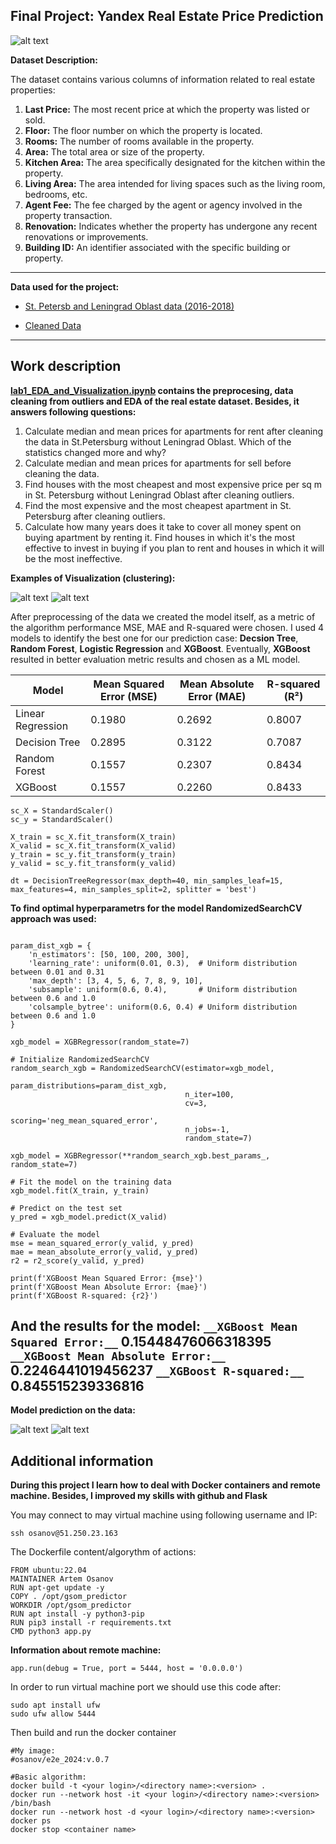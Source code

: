 <h2> Final Project: Yandex Real Estate Price Prediction
 </h2>

![alt text](https://github.com/abuser11/e2e_project_2024/blob/master/images/spb_resal_estate.jpg)

**Dataset Description:**

The dataset contains various columns of information related to real estate properties:

1. **Last Price:** The most recent price at which the property was listed or sold.
2. **Floor:** The floor number on which the property is located.
3. **Rooms:** The number of rooms available in the property.
4. **Area:** The total area or size of the property.
5. **Kitchen Area:** The area specifically designated for the kitchen within the property.
6. **Living Area:** The area intended for living spaces such as the living room, bedrooms, etc.
7. **Agent Fee:** The fee charged by the agent or agency involved in the property transaction.
8. **Renovation:** Indicates whether the property has undergone any recent renovations or improvements.
9. **Building ID:** An identifier associated with the specific building or property.

***
**Data used for the project:**

* [St. Petersb and Leningrad Oblast data (2016-2018)](https://github.com/abuser11/e2e_project_2024/blob/master/data/spb.real.estate.archive.sample5000.tsv)

* [Cleaned Data](https://github.com/abuser11/e2e_project_2024/blob/master/data/cleaned_dataset.csv)
***

<h2> Work description </h2>

**[lab1_EDA_and_Visualization.ipynb](https://github.com/abuser11/e2e_project_2024/blob/master/notebooks/lab1_1_EDA_and_Visualzation.ipynb) contains the preprocesing, data cleaning from outliers and EDA of the real estate dataset. Besides, it answers following questions:**

1. Calculate median and mean prices for apartments for rent after cleaning the data in St.Petersburg without Leningrad Oblast. Which of the statistics changed more and why?
2. Calculate median and mean prices for apartments for sell before cleaning the data.
3. Find houses with the most cheapest and most expensive price per sq m in St. Petersburg without Leningrad Oblast after cleaning outliers.
4. Find the most expensive and the most cheapest apartment in St. Petersburg after cleaning outliers.
5. Calculate how many years does it take to cover all money spent on buying apartment by renting it. Find houses in which it's the most effective to invest in buying if you plan to rent and houses in which it will be the most ineffective.

**Examples of Visualization (clustering):**

![alt text](https://github.com/abuser11/e2e_project_2024/blob/master/images/plot1.png)
![alt text](https://github.com/abuser11/e2e_project_2024/blob/master/images/plot2.png)

After preprocessing of the data we created the model itself, as a metric of the algorithm performance MSE, MAE and R-squared were chosen. I used 4 models to identify the best one for our prediction case: __Decsion Tree__, __Random Forest__, __Logistic Regression__ and __XGBoost__. Eventually, __XGBoost__ resulted in better evaluation metric results and chosen as a ML model. 

| Model             | Mean Squared Error (MSE) | Mean Absolute Error (MAE) | R-squared (R²) |
|-------------------|--------------------------|---------------------------|----------------|
| Linear Regression | 0.1980                   | 0.2692                    | 0.8007         |
| Decision Tree     | 0.2895                   | 0.3122                    | 0.7087         |
| Random Forest     | 0.1557                   | 0.2307                    | 0.8434         |
| XGBoost           | 0.1557                   | 0.2260                    | 0.8433         |

```
sc_X = StandardScaler()
sc_y = StandardScaler()

X_train = sc_X.fit_transform(X_train)
X_valid = sc_X.fit_transform(X_valid)
y_train = sc_y.fit_transform(y_train)
y_valid = sc_y.fit_transform(y_valid)

dt = DecisionTreeRegressor(max_depth=40, min_samples_leaf=15, max_features=4, min_samples_split=2, splitter = 'best')
```	

**To find optimal hyperparametrs for the model RandomizedSearchCV approach was used:**

```

param_dist_xgb = {
    'n_estimators': [50, 100, 200, 300],
    'learning_rate': uniform(0.01, 0.3),  # Uniform distribution between 0.01 and 0.31
    'max_depth': [3, 4, 5, 6, 7, 8, 9, 10],
    'subsample': uniform(0.6, 0.4),       # Uniform distribution between 0.6 and 1.0
    'colsample_bytree': uniform(0.6, 0.4) # Uniform distribution between 0.6 and 1.0
}

xgb_model = XGBRegressor(random_state=7)

# Initialize RandomizedSearchCV
random_search_xgb = RandomizedSearchCV(estimator=xgb_model, 
                                       param_distributions=param_dist_xgb, 
                                       n_iter=100, 
                                       cv=3, 
                                       scoring='neg_mean_squared_error', 
                                       n_jobs=-1, 
                                       random_state=7)

xgb_model = XGBRegressor(**random_search_xgb.best_params_, random_state=7)

# Fit the model on the training data
xgb_model.fit(X_train, y_train)

# Predict on the test set
y_pred = xgb_model.predict(X_valid)

# Evaluate the model
mse = mean_squared_error(y_valid, y_pred)
mae = mean_absolute_error(y_valid, y_pred)
r2 = r2_score(y_valid, y_pred)

print(f'XGBoost Mean Squared Error: {mse}')
print(f'XGBoost Mean Absolute Error: {mae}')
print(f'XGBoost R-squared: {r2}')
```	

And the results for the model:
`__XGBoost Mean Squared Error:__` 0.15448476066318395
`__XGBoost Mean Absolute Error:__` 0.2246441019456237
`__XGBoost R-squared:__` 0.845515239336816
---

**Model prediction on the data:**

![alt text](https://github.com/abuser11/e2e_project_2024/blob/master/images/model.png)
![alt text](https://github.com/abuser11/e2e_project_2024/blob/master/images/model2.png)


<h2> Additional information </h2>

**During this project I learn how to deal with Docker containers and remote machine. Besides, I improved my skills with github and Flask**

You may connect to may virtual machine using following username and IP:

```	
ssh osanov@51.250.23.163
```	

The Dockerfile content/algorythm of actions:

```	
FROM ubuntu:22.04
MAINTAINER Artem Osanov
RUN apt-get update -y
COPY . /opt/gsom_predictor
WORKDIR /opt/gsom_predictor
RUN apt install -y python3-pip
RUN pip3 install -r requirements.txt
CMD python3 app.py
```	
**Information about remote machine:**
```	
app.run(debug = True, port = 5444, host = '0.0.0.0')
```	
In order to run virtual machine port we should use this code after:
```	
sudo apt install ufw
sudo ufw allow 5444 
```	

Then build and run the docker container

```	
#My image:
#osanov/e2e_2024:v.0.7

#Basic algorithm:
docker build -t <your login>/<directory name>:<version> .     
docker run --network host -it <your login>/<directory name>:<version> /bin/bash
docker run --network host -d <your login>/<directory name>:<version>   
docker ps 
docker stop <container name> 
```	
